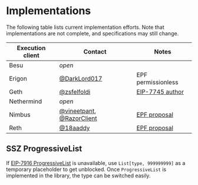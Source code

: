# Implementations

The following table lists current implementation efforts. Note that implementations are not complete, and specifications may still change.

| Execution client | Contact | Notes |
| - | - | - |
| Besu | _open_ | |
| Erigon | [@DarkLord017](https://github.com/DarkLord017) | EPF permissionless |
| Geth | [@zsfelfoldi](https://github.com/zsfelfoldi) | [EIP-7745 author](https://eips.ethereum.org/EIPS/eip-7745) |
| Nethermind | _open_ | |
| Nimbus | [@vineetpant](https://github.com/vineetpant), [@RazorClient](https://github.com/RazorClient) | [EPF proposal](https://hackmd.io/@vineetpant/SJzcWzYBeg) |
| Reth | [@18aaddy](https://github.com/18aaddy) | [EPF proposal](https://hackmd.io/@0xAaddy/SJoxVs9Exl) |

## SSZ ProgressiveList

If [EIP-7916 ProgressiveList](https://eips.ethereum.org/EIPS/eip-7916) is unavailable, use `List[type, 999999999]` as a temporary placeholder to get unblocked. Once `ProgressiveList` is implemented in the library, the type can be switched easily.
